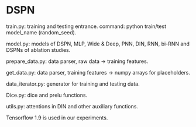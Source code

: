 # DSPN
train.py: training and testing entrance. command: python train/test model_name (random_seed).

model.py: models of DSPN, MLP, Wide & Deep, PNN, DIN, RNN, bi-RNN and DSPNs of ablation studies.

prepare_data.py: data parser, raw data -> training features.

get_data.py: data parser, training features -> numpy arrays for placeholders.

data_iterator.py: generator for training and testing data.

Dice.py: dice and prelu functions.

utils.py: attentions in DIN and other auxiliary functions.

Tensorflow 1.9 is used in our experiments.
